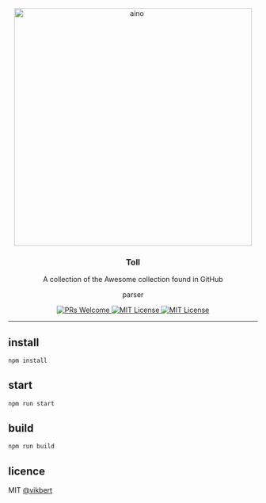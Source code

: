 <div align="center">
  <img src="./docs/toll.jpg" width="480px" alt="aino" />
  <h3>Toll</h3>
  <p>A collection of the Awesome collection found in GitHub</p>
  <p>parser</p>

  <p>
    <a href="#">
      <img src="https://img.shields.io/badge/PRs-Welcome-brightgreen.svg?style=flat-square" alt="PRs Welcome">
    </a>
    <a href="#">
      <img src="https://img.shields.io/badge/License-MIT-brightgreen.svg?style=flat-square" alt="MIT License">
    </a>
    <a href="#">
      <img src="https://img.shields.io/bundlephobia/minzip/pixss?style=flat-square" alt="MIT License">
    </a>
  </p>
</div>

---

## install
```bash
npm install 
```


## start
```bash
npm run start 
```

## build
```bash
npm run build 
```

## licence

MIT [@vikbert](https://vikbert.github.io/)
